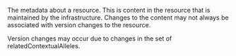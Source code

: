 The metadata about a resource. This is content in the resource that is maintained by the infrastructure. Changes to the content may not always be associated with version changes to the resource. 

Version changes may occur due to changes in the set of relatedContextualAlleles. 
